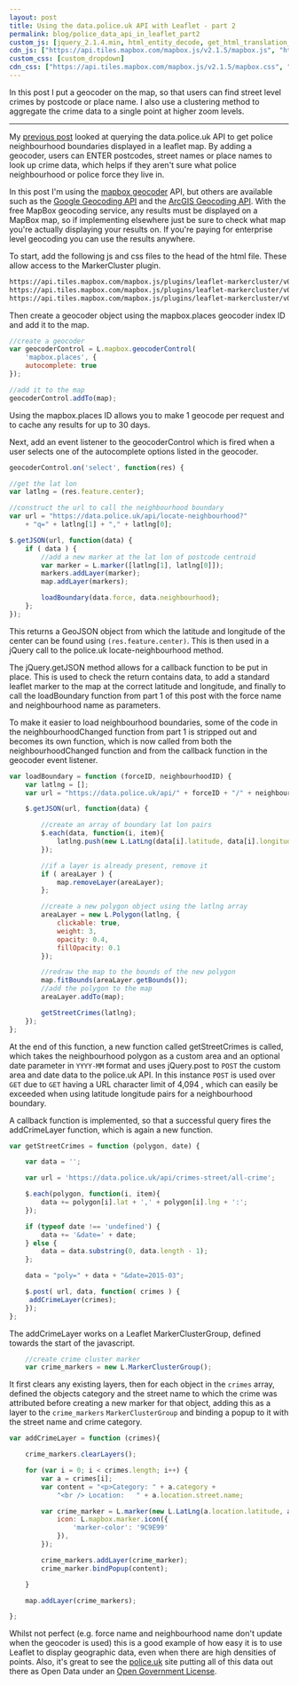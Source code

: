 ```yaml
---
layout: post
title: Using the data.police.uk API with Leaflet - part 2
permalink: blog/police_data_api_in_leaflet_part2
custom_js: [jquery_2.1.4.min, html_entity_decode, get_html_translation_table]
cdn_js: ["https://api.tiles.mapbox.com/mapbox.js/v2.1.5/mapbox.js", "https://api.tiles.mapbox.com/mapbox.js/plugins/leaflet-markercluster/v0.4.0/leaflet.markercluster.js"]
custom_css: [custom_dropdown]
cdn_css: ["https://api.tiles.mapbox.com/mapbox.js/v2.1.5/mapbox.css", "https://api.tiles.mapbox.com/mapbox.js/plugins/leaflet-markercluster/v0.4.0/MarkerCluster.css", "https://api.tiles.mapbox.com/mapbox.js/plugins/leaflet-markercluster/v0.4.0/MarkerCluster.Default.css"]
---
```


In this post I put a geocoder on the map, so that users can find street level crimes by postcode or place name.
I also use a clustering method to aggregate the crime data to a single point at higher zoom levels.

-----
<!--more-->

My [previous post](http://jamesgardiner.github.io/blog/police_data_api_in_leaflet_part1/) looked at querying
the data.police.uk API to get police neighbourhood boundaries displayed in a leaflet map. By adding a geocoder,
users can ENTER postcodes, street names or place names to look up crime data, which helps if they aren't sure
what police neighbourhood or police force they live in.

In this post I'm using the [mapbox geocoder](https://www.mapbox.com/mapbox.js/api/v2.1.9/l-mapbox-geocoder/) API,
but others are available such as the [Google Geocoding API](https://developers.google.com/maps/documentation/geocoding/)
and the [ArcGIS Geocoding API](https://developers.arcgis.com/rest/geocode/api-reference/geocoding-find.htm). With the free MapBox
geocoding service, any results must be displayed on a MapBox map, so if implementing
elsewhere just be sure to check what map you're actually displaying your results on. If you're paying for enterprise level geocoding you can use the results
anywhere.

To start, add the following js and css files to the head of the html file. These allow access to the MarkerCluster plugin.

``` bash
https://api.tiles.mapbox.com/mapbox.js/plugins/leaflet-markercluster/v0.4.0/leaflet.markercluster.js
https://api.tiles.mapbox.com/mapbox.js/plugins/leaflet-markercluster/v0.4.0/MarkerCluster.css
https://api.tiles.mapbox.com/mapbox.js/plugins/leaflet-markercluster/v0.4.0/MarkerCluster.Default.css
```

Then create a geocoder object using the mapbox.places geocoder index ID and add it to the map.

``` javascript
//create a geocoder
var geocoderControl = L.mapbox.geocoderControl(
	'mapbox.places', {
	autocomplete: true
});

//add it to the map
geocoderControl.addTo(map);
```

Using the mapbox.places ID allows you to make 1 geocode per request and to cache any results for up
to 30 days.

Next, add an event listener to the geocoderControl which is fired when a user
selects one of the autocomplete options listed in the geocoder.

``` javascript
geocoderControl.on('select', function(res) {

//get the lat lon
var latlng = (res.feature.center);

//construct the url to call the neighbourhood boundary
var url = "https://data.police.uk/api/locate-neighbourhood?"
	+ "q=" + latlng[1] + "," + latlng[0];

$.getJSON(url, function(data) {
	if ( data ) {
		//add a new marker at the lat lon of postcode centroid
		var marker = L.marker([latlng[1], latlng[0]]);
		markers.addLayer(marker);
		map.addLayer(markers);

		loadBoundary(data.force, data.neighbourhood);
	};
});
```

This returns a GeoJSON object from which the latitude and longitude of the center can be found using ```(res.feature.center)```. This is then used in a jQuery call to the police.uk locate-neighbourhood method.

The jQuery.getJSON method allows for a callback function to be put in place. This is used
to check the return contains data, to add a standard leaflet marker to
the map at the correct latitude and longitude, and finally to call the loadBoundary function
from part 1 of this post with the force name and neighbourhood name as parameters.

To make it easier to load neighbourhood boundaries, some of the code in the neighbourhoodChanged
function from part 1 is stripped out and becomes its own function, which is now called from both the
neighbourhoodChanged function and from the callback function in the geocoder event listener.

``` javascript
var loadBoundary = function (forceID, neighbourhoodID) {
	var latlng = [];
	var url = "https://data.police.uk/api/" + forceID + "/" + neighbourhoodID + "/boundary";

	$.getJSON(url, function(data) {

		//create an array of boundary lat lon pairs
		$.each(data, function(i, item){
			latlng.push(new L.LatLng(data[i].latitude, data[i].longitude));
		});

		//if a layer is already present, remove it
		if ( areaLayer ) {
			map.removeLayer(areaLayer);
		};

		//create a new polygon object using the latlng array
	   	areaLayer = new L.Polygon(latlng, {
	        clickable: true,
			weight: 3,
			opacity: 0.4,
			fillOpacity: 0.1
	    });

		//redraw the map to the bounds of the new polygon
		map.fitBounds(areaLayer.getBounds());
		//add the polygon to the map
		areaLayer.addTo(map);

		getStreetCrimes(latlng);
	});
};
```

At the end of this function, a new function called getStreetCrimes is called, which takes the
neighbourhood polygon as a custom area and an optional date parameter in ```YYYY-MM``` format
and uses jQuery.post to ```POST``` the custom area and date data to the police.uk API.
In this instance ```POST``` is used over ```GET``` due to ```GET``` having a URL character limit of 4,094
, which can easily be exceeded when using latitude longitude pairs for a neighbourhood boundary.

A callback function is implemented, so that a successful query fires the addCrimeLayer function, which is again a new function.

``` javascript
var getStreetCrimes = function (polygon, date) {

	var data = '';

	var url = 'https://data.police.uk/api/crimes-street/all-crime';

	$.each(polygon, function(i, item){
		data += polygon[i].lat + ',' + polygon[i].lng + ':';
	});

	if (typeof date !== 'undefined') {
		data += '&date=' + date;
	} else {
		data = data.substring(0, data.length - 1);
	};

	data = "poly=" + data + "&date=2015-03";

	$.post( url, data, function( crimes ) {
	 addCrimeLayer(crimes);
	});
};
```

The addCrimeLayer works on a Leaflet MarkerClusterGroup, defined
towards the start of the javascript.

``` javascript
	//create crime cluster marker
	var crime_markers = new L.MarkerClusterGroup();
```

It first clears any existing layers, then for each object in the ```crimes```
array, defined the objects category and the street name to which the crime was attributed
before creating a new marker for that object, adding this as a layer to the ```crime_markers```
```MarkerClusterGroup``` and binding a popup to it with the street name and crime category.

``` javascript
var addCrimeLayer = function (crimes){

	crime_markers.clearLayers();

	for (var i = 0; i < crimes.length; i++) {
        var a = crimes[i];
		var content = "<p>Category:	" + a.category +
			"<br /> Location:	" + a.location.street.name;

        var crime_marker = L.marker(new L.LatLng(a.location.latitude, a.location.longitude), {
            icon: L.mapbox.marker.icon({
				'marker-color': '9C9E99'
			}),
       	});

		crime_markers.addLayer(crime_marker);
        crime_marker.bindPopup(content);

    }

	map.addLayer(crime_markers);

};
```
Whilst not perfect (e.g. force name and neighbourhood name don't update when the geocoder is used)
this is a good example of how easy it is to use Leaflet to display geographic data, even when there
are high densities of points. Also, it's great to see the [police.uk](http://police.uk) site putting all
of this data out there as Open Data under an [Open Government License](http://www.nationalarchives.gov.uk/information-management/re-using-public-sector-information/licensing-for-re-use/).
